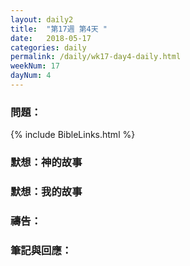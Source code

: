 ```yaml
---
layout: daily2
title:  "第17週 第4天 "
date:   2018-05-17
categories: daily
permalink: /daily/wk17-day4-daily.html
weekNum: 17
dayNum: 4
---
```


### 問題：

{% include BibleLinks.html %}

### 默想：神的故事 


### 默想：我的故事 


### 禱告：


### 筆記與回應：

